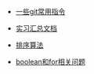 
- [一些git常用指令](git.md) 

- [实习汇总文档](ito.md) 

- [排序算法](paixu.java)

- [boolean和for相关问题](SolveForAndBoolean.java) 